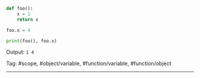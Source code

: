 ```python
def foo():
    x = 1
    return x

foo.x = 4

print(foo(), foo.x)
```
Output: `1 4`

Tag: #scope, #object/variable, #function/variable, #function/object

---
